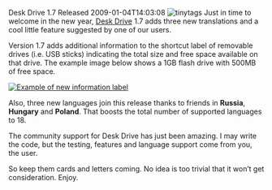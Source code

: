 Desk Drive 1.7 Released
2009-01-04T14:03:08
![tinytags](/content/images/blog/DeskDrive1.7Released_BE05/tinytags.png) Just in time to welcome in the new year, [Desk Drive](/deskdrive) 1.7 adds three new translations and a cool little feature suggested by one of our users.

Version 1.7 adds additional information to the shortcut label of removable drives (i.e. USB sticks) indicating the total size and free space available on that drive. The example image below shows a 1GB flash drive with 500MB of free space. 

[![Example of new information label](/content/images/blog/DeskDrive1.7Released_BE05/image_thumb.png)](/content/images/blog/DeskDrive1.7Released_BE05/image.png)

Also, three new languages join this release thanks to friends in **Russia**, **Hungary** and **Poland**. That boosts the total number of supported languages to 18. 

The community support for Desk Drive has just been amazing. I may write the code, but the testing, features and language support come from you, the user.

So keep them cards and letters coming. No idea is too trivial that it won’t get consideration. Enjoy. 
